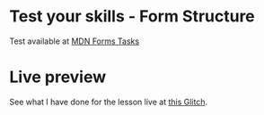# Test your skills - Form Structure

Test available at [MDN Forms Tasks](https://developer.mozilla.org/en-US/docs/Learn/Forms/Test_your_skills:_Form_structure)

# Live preview

See what I have done for the lesson live at [this Glitch](https://titanium-slender-swim.glitch.me/WebForms/Test%20your%20skills%20-%20Form%20structure/).
